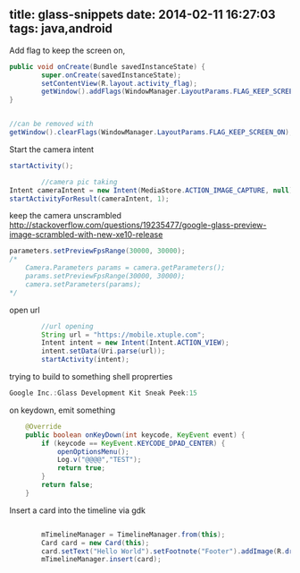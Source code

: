 title: glass-snippets
date: 2014-02-11 16:27:03
tags: java,android
---

Add flag to keep the screen on,


```java
public void onCreate(Bundle savedInstanceState) {
        super.onCreate(savedInstanceState);
        setContentView(R.layout.activity_flag);
        getWindow().addFlags(WindowManager.LayoutParams.FLAG_KEEP_SCREEN_ON);
}


//can be removed with
getWindow().clearFlags(WindowManager.LayoutParams.FLAG_KEEP_SCREEN_ON);
```

Start the camera intent
```java
startActivity();

		//camera pic taking
Intent cameraIntent = new Intent(MediaStore.ACTION_IMAGE_CAPTURE, null);
startActivityForResult(cameraIntent, 1);

```

keep the  camera unscrambled
 http://stackoverflow.com/questions/19235477/google-glass-preview-image-scrambled-with-new-xe10-release

```java
parameters.setPreviewFpsRange(30000, 30000);
/*
    Camera.Parameters params = camera.getParameters();
    params.setPreviewFpsRange(30000, 30000);
    camera.setParameters(params);
*/

```

open url
```java
		//url opening
		String url = "https://mobile.xtuple.com";
		Intent intent = new Intent(Intent.ACTION_VIEW);
		intent.setData(Uri.parse(url));
		startActivity(intent);

```

trying to build to something shell proprerties
```java
Google Inc.:Glass Development Kit Sneak Peek:15
```

on keydown, emit something
```java
    @Override
    public boolean onKeyDown(int keycode, KeyEvent event) {
        if (keycode == KeyEvent.KEYCODE_DPAD_CENTER) {
            openOptionsMenu();
            Log.v("@@@@","TEST");
            return true;
        }
        return false;
    }
```

Insert a card into the timeline via gdk
```java

		mTimelineManager = TimelineManager.from(this);
		Card card = new Card(this);
		card.setText("Hello World").setFootnote("Footer").addImage(R.drawable.ic_launcher);
		mTimelineManager.insert(card);

```

